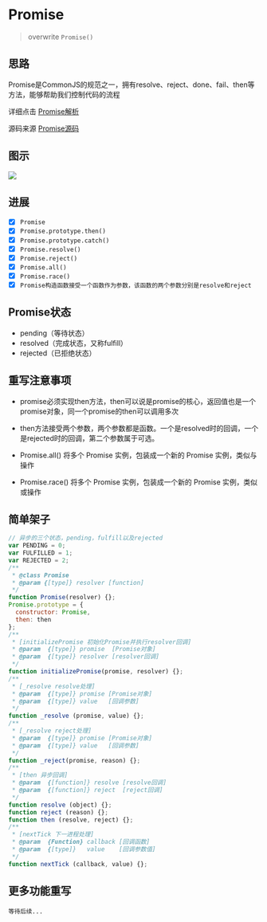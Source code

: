 # Promise

>overwrite `Promise()`


## 思路

Promise是CommonJS的规范之一，拥有resolve、reject、done、fail、then等方法，能够帮助我们控制代码的流程

详细点击 [Promise解析](http://es6.ruanyifeng.com/#docs/promise)

源码来源 [Promise源码](https://github.com/stefanpenner/es6-promise/blob/master/dist/es6-promise.js)

## 图示

![](https://mdn.mozillademos.org/files/8633/promises.png)

## 进展
- [x] `Promise`
- [x] `Promise.prototype.then()`
- [x] `Promise.prototype.catch()`
- [x] `Promise.resolve()`
- [x] `Promise.reject()`
- [x] `Promise.all()` 
- [x] `Promise.race()` 
- [x] `Promise构造函数接受一个函数作为参数，该函数的两个参数分别是resolve和reject`

## Promise状态
- pending（等待状态）
- resolved（完成状态，又称fulfill）
- rejected（已拒绝状态）

## 重写注意事项
- promise必须实现then方法，then可以说是promise的核心，返回值也是一个promise对象，同一个promise的then可以调用多次

- then方法接受两个参数，两个参数都是函数。一个是resolved时的回调，一个是rejected时的回调，第二个参数属于可选。

- Promise.all() 将多个 Promise 实例，包装成一个新的 Promise 实例，类似与操作

- Promise.race() 将多个 Promise 实例，包装成一个新的 Promise 实例，类似或操作 

## 简单架子
```javascript
// 异步的三个状态，pending，fulfill以及rejected
var PENDING = 0;
var FULFILLED = 1;
var REJECTED = 2;
/**
 * @class Promise
 * @param {[type]} resolver [function]
 */
function Promise(resolver) {};
Promise.prototype = {
  constructor: Promise,
  then: then
};
/**
 * [initializePromise 初始化Promise并执行resolver回调]
 * @param  {[type]} promise  [Promise对象]
 * @param  {[type]} resolver [resolver回调]
 */
function initializePromise(promise, resolver) {};
/**
 * [_resolve resolve处理]
 * @param  {[type]} promise [Promise对象]
 * @param  {[type]} value   [回调参数]
 */
function _resolve (promise, value) {};
/**
 * [_resolve reject处理]
 * @param  {[type]} promise [Promise对象]
 * @param  {[type]} value   [回调参数]
 */
function _reject(promise, reason) {};
/**
 * [then 异步回调]
 * @param  {[function]} resolve [resolve回调]
 * @param  {[function]} reject  [reject回调]
 */
function resolve (object) {};
function reject (reason) {};
function then (resolve, reject) {};
/**
 * [nextTick 下一进程处理]
 * @param  {Function} callback [回调函数]
 * @param  {[type]}   value    [回调参数值]
 */
function nextTick (callback, value) {};

```

## 更多功能重写
`等待后续...`
